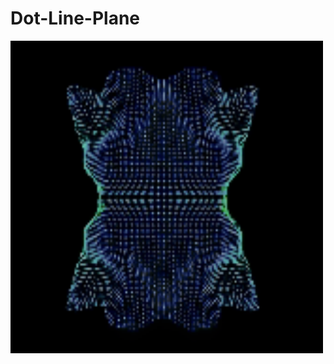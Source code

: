 # Dot-Line-Plane
<img src="dotlineplane..gif" alt="screenshot of the sketch" width="500" height="500">
